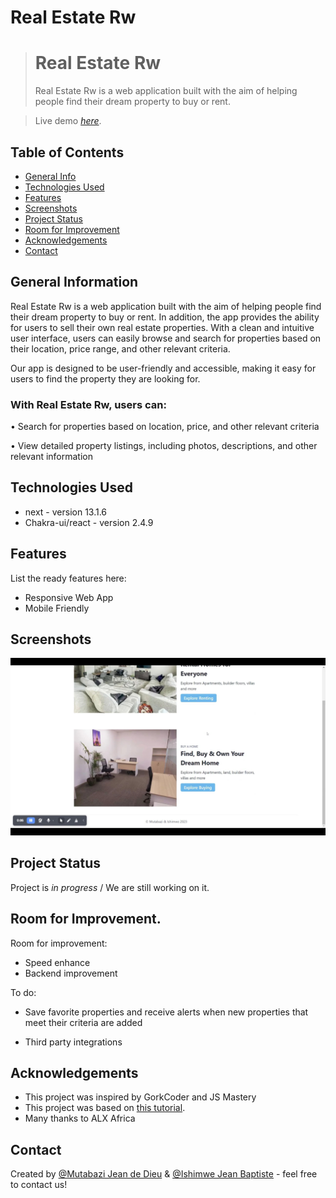 # Real Estate Rw 
> # Real Estate Rw 
> Real Estate Rw is a web application built with the aim of helping people find their dream property to buy or rent.

> Live demo [_here_](https://www.example.com). <!-- If you have the project hosted somewhere, include the link here. -->

## Table of Contents
* [General Info](#general-information)
* [Technologies Used](#technologies-used)
* [Features](#features)
* [Screenshots](#screenshots)
* [Project Status](#project-status)
* [Room for Improvement](#room-for-improvement)
* [Acknowledgements](#acknowledgements)
* [Contact](#contact)
<!-- * [License](#license) -->


## General Information
Real Estate Rw is a web application built with the aim of helping people find their dream property to buy or rent. In addition, the app provides the ability for users to sell their own real estate properties. With a clean and intuitive user interface, users can easily browse and search for properties based on their location, price range, and other relevant criteria.

Our app is designed to be user-friendly and accessible, making it easy for users to find the property they are looking for. 


### With Real Estate Rw, users can:

• Search for properties based on location, price, and other relevant criteria

• View detailed property listings, including photos, descriptions, and other relevant information

## Technologies Used
- next - version 13.1.6
- Chakra-ui/react - version 2.4.9


## Features
List the ready features here:
- Responsive Web App 
- Mobile Friendly 



## Screenshots
![screenshot](./screenshot/IMG-20230216-014832.jpg)



## Project Status
Project is  _in progress_ / 
We are still working on it.


## Room for Improvement.

Room for improvement:
-  Speed enhance
-  Backend improvement



To do:
- Save favorite properties and receive alerts when new properties that meet their criteria are added

- Third party integrations


## Acknowledgements
- This project was inspired by GorkCoder and JS Mastery
- This project was based on [this tutorial](https://youtu.be/iqfxu4s6i4Y).
- Many thanks to ALX Africa


## Contact
Created by [@Mutabazi Jean de Dieu](mailto:mutajean30@gmail.com/) & [@Ishimwe Jean Baptiste](https://linktr.ee/hbapte/) - feel free to contact us!


<!-- Optional -->
<!-- ## License -->
<!-- This project is open source and available under the [... License](). -->

<!-- You don't have to include all sections - just the one's relevant to your project -->
